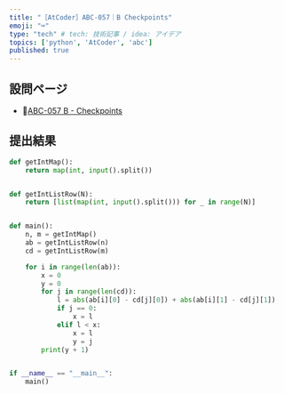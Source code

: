 ```yaml
---
title: "［AtCoder］ABC-057｜B Checkpoints"
emoji: "⌨️"
type: "tech" # tech: 技術記事 / idea: アイデア
topics: ['python', 'AtCoder', 'abc']
published: true
---
```


## 設問ページ

- 🔗[ABC-057 B - Checkpoints](https://atcoder.jp/contests/abc057/tasks/abc057_b)

## 提出結果

```python
def getIntMap():
    return map(int, input().split())


def getIntListRow(N):
    return [list(map(int, input().split())) for _ in range(N)]


def main():
    n, m = getIntMap()
    ab = getIntListRow(n)
    cd = getIntListRow(m)

    for i in range(len(ab)):
        x = 0
        y = 0
        for j in range(len(cd)):
            l = abs(ab[i][0] - cd[j][0]) + abs(ab[i][1] - cd[j][1])
            if j == 0:
                x = l
            elif l < x:
                x = l
                y = j
        print(y + 1)


if __name__ == "__main__":
    main()
```
